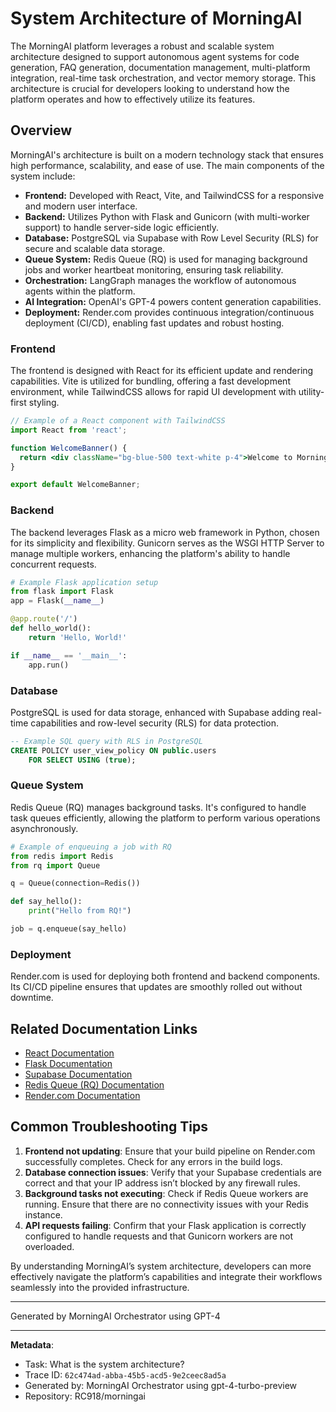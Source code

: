 # System Architecture of MorningAI

The MorningAI platform leverages a robust and scalable system architecture designed to support autonomous agent systems for code generation, FAQ generation, documentation management, multi-platform integration, real-time task orchestration, and vector memory storage. This architecture is crucial for developers looking to understand how the platform operates and how to effectively utilize its features.

## Overview

MorningAI's architecture is built on a modern technology stack that ensures high performance, scalability, and ease of use. The main components of the system include:

- **Frontend:** Developed with React, Vite, and TailwindCSS for a responsive and modern user interface.
- **Backend:** Utilizes Python with Flask and Gunicorn (with multi-worker support) to handle server-side logic efficiently.
- **Database:** PostgreSQL via Supabase with Row Level Security (RLS) for secure and scalable data storage.
- **Queue System:** Redis Queue (RQ) is used for managing background jobs and worker heartbeat monitoring, ensuring task reliability.
- **Orchestration:** LangGraph manages the workflow of autonomous agents within the platform.
- **AI Integration:** OpenAI's GPT-4 powers content generation capabilities.
- **Deployment:** Render.com provides continuous integration/continuous deployment (CI/CD), enabling fast updates and robust hosting.

### Frontend

The frontend is designed with React for its efficient update and rendering capabilities. Vite is utilized for bundling, offering a fast development environment, while TailwindCSS allows for rapid UI development with utility-first styling.

```jsx
// Example of a React component with TailwindCSS
import React from 'react';

function WelcomeBanner() {
  return <div className="bg-blue-500 text-white p-4">Welcome to MorningAI</div>;
}

export default WelcomeBanner;
```

### Backend

The backend leverages Flask as a micro web framework in Python, chosen for its simplicity and flexibility. Gunicorn serves as the WSGI HTTP Server to manage multiple workers, enhancing the platform's ability to handle concurrent requests.

```python
# Example Flask application setup
from flask import Flask
app = Flask(__name__)

@app.route('/')
def hello_world():
    return 'Hello, World!'

if __name__ == '__main__':
    app.run()
```

### Database

PostgreSQL is used for data storage, enhanced with Supabase adding real-time capabilities and row-level security (RLS) for data protection. 

```sql
-- Example SQL query with RLS in PostgreSQL
CREATE POLICY user_view_policy ON public.users
    FOR SELECT USING (true);
```

### Queue System

Redis Queue (RQ) manages background tasks. It's configured to handle task queues efficiently, allowing the platform to perform various operations asynchronously.

```python
# Example of enqueuing a job with RQ
from redis import Redis
from rq import Queue

q = Queue(connection=Redis())

def say_hello():
    print("Hello from RQ!")

job = q.enqueue(say_hello)
```

### Deployment

Render.com is used for deploying both frontend and backend components. Its CI/CD pipeline ensures that updates are smoothly rolled out without downtime.

## Related Documentation Links

- [React Documentation](https://reactjs.org/docs/getting-started.html)
- [Flask Documentation](https://flask.palletsprojects.com/en/2.0.x/)
- [Supabase Documentation](https://supabase.io/docs)
- [Redis Queue (RQ) Documentation](https://python-rq.org/docs/)
- [Render.com Documentation](https://render.com/docs)

## Common Troubleshooting Tips

1. **Frontend not updating**: Ensure that your build pipeline on Render.com successfully completes. Check for any errors in the build logs.
2. **Database connection issues**: Verify that your Supabase credentials are correct and that your IP address isn’t blocked by any firewall rules.
3. **Background tasks not executing**: Check if Redis Queue workers are running. Ensure that there are no connectivity issues with your Redis instance.
4. **API requests failing**: Confirm that your Flask application is correctly configured to handle requests and that Gunicorn workers are not overloaded.

By understanding MorningAI’s system architecture, developers can more effectively navigate the platform’s capabilities and integrate their workflows seamlessly into the provided infrastructure.

---
Generated by MorningAI Orchestrator using GPT-4

---

**Metadata**:
- Task: What is the system architecture?
- Trace ID: `62c474ad-abba-45b5-acd5-9e2ceec8ad5a`
- Generated by: MorningAI Orchestrator using gpt-4-turbo-preview
- Repository: RC918/morningai
